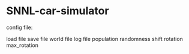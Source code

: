 # SNNL-car-simulator

config file:

load file
save file
world file
log file
population
randomness
shift
rotation
max_rotation

